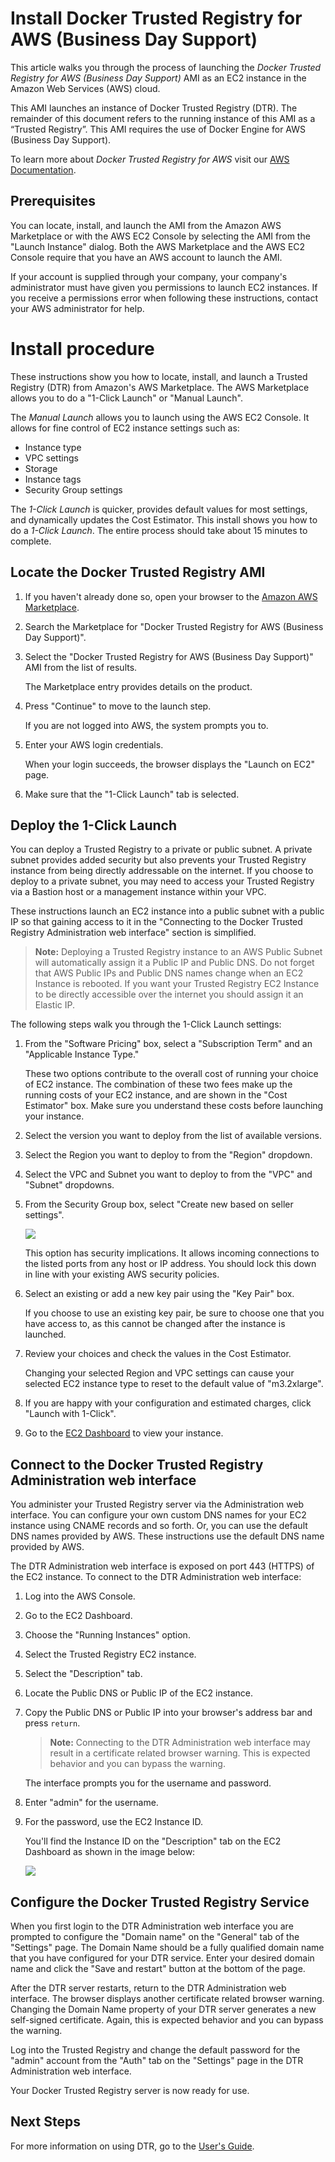 
# Install Docker Trusted Registry for AWS (Business Day Support)

This article walks you through the process of launching the *Docker Trusted Registry for AWS (Business Day Support)* AMI as an EC2 instance in the Amazon Web Services (AWS) cloud.

This AMI launches an instance of Docker Trusted Registry (DTR). The remainder of this document refers to the running instance of this AMI as a “Trusted Registry”. This AMI requires the use of Docker Engine for AWS (Business Day Support). 

To learn more about *Docker Trusted Registry for AWS* visit our [AWS Documentation](https://www.docker.com/aws).

## Prerequisites

You can locate, install, and launch the AMI from the Amazon AWS Marketplace or with the AWS EC2 Console by selecting the AMI from the "Launch Instance" dialog. Both the AWS Marketplace and the AWS EC2 Console require that you have an AWS account to launch the AMI.

If your account is supplied through your company, your company's administrator must have given you permissions to launch EC2 instances. If you receive a permissions error when following these instructions, contact your AWS administrator for help.

# Install procedure

These instructions show you how to locate, install, and launch a Trusted Registry (DTR) from Amazon's AWS Marketplace. The AWS Marketplace allows you to do a "1-Click Launch" or "Manual Launch".

The *Manual Launch* allows you to launch using the AWS EC2 Console. It allows for fine control of EC2 instance settings such as:

- Instance type
- VPC settings
- Storage
- Instance tags
- Security Group settings

The *1-Click Launch* is quicker, provides default values for most settings, and dynamically updates the Cost Estimator. This install shows you how to do a *1-Click Launch*. The entire process should take about 15 minutes to complete.

## Locate the Docker Trusted Registry AMI

1. If you haven't already done so, open your browser to the <a href="https://aws.amazon.com/marketplace">Amazon AWS Marketplace</a>.

2. Search the Marketplace for "Docker Trusted Registry for AWS (Business Day Support)".

3. Select the "Docker Trusted Registry for AWS (Business Day Support)" AMI from the list of results.

    The Marketplace entry provides details on the product.

4. Press "Continue" to move to the launch step.

    If you are not logged into AWS, the system prompts you to.

5. Enter your AWS login credentials.

    When your login succeeds, the browser displays the "Launch on EC2" page.

6. Make sure that the "1-Click Launch" tab is selected.

## Deploy the 1-Click Launch

You can deploy a Trusted Registry to a private or public subnet. A private subnet provides added security but also prevents your Trusted Registry instance from being directly addressable on the internet. If you choose to deploy to a private subnet, you may need to access your Trusted Registry via a Bastion host or a management instance within your VPC.

These instructions launch an EC2 instance into a public subnet with a public IP so that gaining access to it in the "Connecting to the Docker Trusted Registry Administration web interface" section is simplified. 

> **Note:** Deploying a Trusted Registry instance to an AWS Public Subnet will automatically assign it a Public IP and Public DNS. Do not forget that AWS Public IPs and Public DNS names change when an EC2 Instance is rebooted. If you want your Trusted Registry EC2 Instance to be directly accessible over the internet you should assign it an Elastic IP.


The following steps walk you through the 1-Click Launch settings:

1. From the "Software Pricing" box, select a "Subscription Term" and an "Applicable Instance Type."

    These two options contribute to the overall cost of running your choice of EC2 instance. The combination of  these two fees make up the running costs of your EC2 instance, and are shown in the "Cost Estimator" box. Make sure you understand these costs before launching your instance.


2. Select the version you want to deploy from the list of available versions.

3. Select the Region you want to deploy to from the "Region" dropdown.

4. Select the VPC and Subnet you want to deploy to from the "VPC" and "Subnet" dropdowns.

5. From the Security Group box, select "Create new based on seller settings".

    ![](../assets/aws-dtr-sg-rules.png)

    This option has security implications. It allows incoming connections to the listed ports from any host or IP address. You should lock this down in line with your existing AWS security policies.

6. Select an existing or add a new key pair using the "Key Pair" box.

    If you choose to use an existing key pair, be sure to choose one that you have access to, as this cannot be changed after the instance is launched.

7. Review your choices and check the values in the Cost Estimator.

    Changing your selected Region and VPC settings can cause your selected EC2 instance type to reset to the default value of "m3.2xlarge".

8. If you are happy with your configuration and estimated charges, click "Launch with 1-Click".  

9. Go to the <a href="https://console.aws.amazon.com/ec2/v2/home">EC2 Dashboard</a> to view your instance.


## Connect to the Docker Trusted Registry Administration web interface

You administer your Trusted Registry server via the Administration web
interface. You can configure your own custom DNS names for your EC2 instance
using CNAME records and so forth. Or, you can use the default DNS names provided by
AWS. These instructions use the default DNS name provided by AWS.

The DTR Administration web interface is exposed on port 443 (HTTPS) of
the EC2 instance. To connect to the DTR Administration web
interface:

1. Log into the AWS Console.

2. Go to the EC2 Dashboard.

3. Choose the "Running Instances" option.

4. Select the Trusted Registry EC2 instance.

5. Select the "Description" tab.

6. Locate the Public DNS or Public IP of the EC2 instance.

7. Copy the Public DNS or Public IP into your browser's address bar and press `return`.

    > **Note:** Connecting to the DTR Administration web
    interface may result in a certificate related browser warning. This is
    expected behavior and you can bypass the warning.

   The interface prompts you for the username and password.

8. Enter "admin" for the username.

9. For the password, use the EC2 Instance ID.

    You'll find the Instance ID on the "Description" tab on the EC2 Dashboard as shown in the image below:

    ![](../assets/aws-instance-id.png)

## Configure the Docker Trusted Registry Service

When you first login to the DTR Administration web interface you are prompted to configure the "Domain name" on the "General" tab of the "Settings" page. The Domain Name should be a fully qualified domain name that you have configured for your DTR service. Enter your desired domain name and click the "Save and restart" button at the bottom of the page.

After the DTR server restarts, return to the DTR Administration web interface. The browser displays another certificate related browser warning. Changing the Domain Name property of your DTR server generates a new self-signed certificate. Again, this is expected behavior and you can bypass the warning.

Log into the Trusted Registry and change the default password for the "admin" account from the "Auth" tab on the "Settings" page in the DTR Administration web interface. 

Your Docker Trusted Registry server is now ready for use.

## Next Steps

For more information on using DTR, go to the
[User's Guide](https://docs.docker.com/docker-trusted-registry/userguide/).
